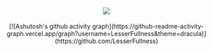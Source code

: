 
<!--
**LesserFullness/LesserFullness** is a ✨ _special_ ✨ repository because its `README.md` (this file) appears on your GitHub profile.

Here are some ideas to get you started:

- 🔭 I’m currently working on ...
- 🌱 I’m currently learning ...
- 👯 I’m looking to collaborate on ...
- 🤔 I’m looking for help with ...
- 💬 Ask me about ...
- 📫 How to reach me: ...
- 😄 Pronouns: ...
- ⚡ Fun fact: ...
-->
<h1 align="center">
  <a href="http://wouldfull.eu.org/">
    <img src="https://readme-typing-svg.herokuapp.com/?lines=console.log(%22Hello%2C%20World!%22)&center=true">
  </a>
</h1>

<div align="center">
  [![Ashutosh's github activity graph](https://github-readme-activity-graph.vercel.app/graph?username=LesserFullness&theme=dracula)](https://github.com/LesserFullness)
</div>
